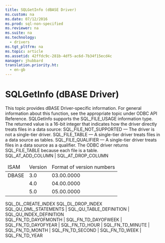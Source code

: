 ```yaml
---
title: SQLGetInfo (dBASE Driver)
ms.custom: na
ms.date: 07/12/2016
ms.prod: sql-non-specified
ms.reviewer: na
ms.suite: na
ms.technology: 
  - drivers
ms.tgt_pltfrm: na
ms.topic: article
ms.assetid: 42ffdc9c-281b-4df5-ac6d-7b34f15ecd4c
manager: jhubbard
translation.priority.ht: 
  - en-gb
---
```

# SQLGetInfo (dBASE Driver)
<?xml version="1.0" encoding="utf-8"?>
<developerConceptualDocument xmlns="http://ddue.schemas.microsoft.com/authoring/2003/5" xmlns:xlink="http://www.w3.org/1999/xlink" xmlns:xsi="http://www.w3.org/2001/XMLSchema-instance" xsi:schemaLocation="http://ddue.schemas.microsoft.com/authoring/2003/5 http://dduestorage.blob.core.windows.net/ddueschema/developer.xsd">
  <introduction>
    <alert class="note">
      <para>This topic provides dBASE Driver-specific information. For general information about this function, see the appropriate topic under <legacyLink xlink:href="b7a49774-f458-44ce-9a04-a0457501405b">ODBC API Reference</legacyLink>.</para>
    </alert>
    <para>       <legacyBold>SQLGetInfo</legacyBold> supports the SQL_FILE_USAGE information type. The returned value is a 16-bit integer that indicates how the driver directly treats files in a data source:  </para>
    <list class="bullet">
      <listItem>
        <para>SQL_FILE_NOT_SUPPORTED — The driver is not a single-tier driver.</para>
      </listItem>
      <listItem>
        <para>SQL_FILE_TABLE — A single-tier driver treats files in a data source as tables.</para>
      </listItem>
      <listItem>
        <para>SQL_FILE_QUALIFIER — A single-tier driver treats files in a data source as a qualifier.</para>
      </listItem>
    </list>
    <para>The ODBC driver returns SQL_FILE_TABLE because each file is a table.</para>
  </introduction>
  <section>
    <title>SQL_ALTER_TABLE</title>
    <content>
      <para>SQL_AT_ADD_COLUMN | SQL_AT_DROP_COLUMN</para>
    </content>
  </section>
  <section>
    <title>SQL_DBMS_VER</title>
    <content>
      <table xmlns:caps="http://schemas.microsoft.com/build/caps/2013/11">
        <thead>
          <tr>
            <TD>
              <para>ISAM</para>
            </TD>
            <TD>
              <para>Version</para>
            </TD>
            <TD>
              <para>Format of version numbers</para>
            </TD>
          </tr>
        </thead>
        <tbody>
          <tr>
            <TD>
              <para>DBASE</para>
            </TD>
            <TD>
              <para>3.0</para>
            </TD>
            <TD>
              <para>03.00.0000</para>
            </TD>
          </tr>
          <tr>
            <TD>
              <para> </para>
            </TD>
            <TD>
              <para>4.0</para>
            </TD>
            <TD>
              <para>04.00.0000</para>
            </TD>
          </tr>
          <tr>
            <TD>
              <para> </para>
            </TD>
            <TD>
              <para>5.0</para>
            </TD>
            <TD>
              <para>05.00.0000</para>
            </TD>
          </tr>
        </tbody>
      </table>
    </content>
  </section>
  <section>
    <title>SQL_DDL_INDEX</title>
    <content>
      <para>SQL_DL_CREATE_INDEX</para>
      <para>SQL_DL_DROP_INDEX</para>
    </content>
  </section>
  <section>
    <title>SQL_CATALOG_USAGE</title>
    <content>
      <para>SQL_QU_DML_STATEMENTS | SQL_QU_TABLE_DEFINITION | SQL_QU_INDEX_DEFINITION</para>
    </content>
  </section>
  <section>
    <title>SQL_TIMEDATE_FUNCTIONS</title>
    <content>
      <para>SQL_FN_TD_DAYOFMONTH |  SQL_FN_TD_DAYOFWEEK | SQL_FN_TD_DAYOFYEAR |  SQL_FN_TD_HOUR | SQL_FN_TD_MINUTE | SQL_FN_TD_MONTH |  SQL_FN_TD_SECOND | SQL_FN_TD_WEEK | SQL_FN_TD_YEAR</para>
    </content>
  </section>
  <relatedTopics />
</developerConceptualDocument>